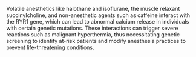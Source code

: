Volatile anesthetics like halothane and isoflurane, the muscle relaxant succinylcholine, and non-anesthetic agents such as caffeine interact with the RYR1 gene, which can lead to abnormal calcium release in individuals with certain genetic mutations. These interactions can trigger severe reactions such as malignant hyperthermia, thus necessitating genetic screening to identify at-risk patients and modify anesthesia practices to prevent life-threatening conditions.